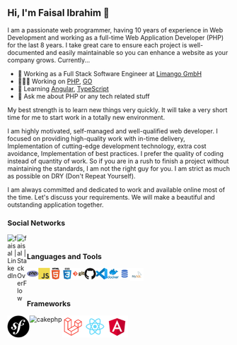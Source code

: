 ## Hi, I'm Faisal Ibrahim 👋

I am a passionate web programmer, having 10 years of experience in Web Development and working as a full-time Web Application Developer (PHP) for the last 8 years. I take great care to ensure each project is well-documented and easily maintainable so you can enhance a website as your company grows. Currently...

- 💼 Working as a Full Stack Software Engineer at [Limango GmbH](https://www.limango.de/)
- 👨🏻‍💻 Working on [PHP](https://www.php.net/), [GO](https://go.dev/)
- 🌱 Learning [Angular](https://angular.io/), [TypeScript](https://www.typescriptlang.org/)
- 💬 Ask me about PHP or any tech related stuff

My best strength is to learn new things very quickly. It will take a very short time for me to start work in a totally new environment.

I am highly motivated, self-managed and well-qualified web developer. I focused on providing high-quality work with in-time delivery, Implementation of cutting-edge development technology, extra cost avoidance, Implementation of best practices. I prefer the quality of coding instead of quantity of work. So if you are in a rush to finish a project without maintaining the standards, I am not the right guy for you. I am strict as much as possible on DRY (Don't Repeat Yourself).

I am always committed and dedicated to work and available online most of the time. Let's discuss your requirements. We will make a beautiful and outstanding application together. 

### Social Networks
[<img align="left" alt="faisal | LinkedIn" width="22px" src="https://cdn.jsdelivr.net/npm/simple-icons@v3/icons/linkedin.svg" />][linkedin]
[<img align="left" alt="faisal | StackOverFlow" width="22px" src="https://cdn.sstatic.net/Sites/stackoverflow/company/Img/logos/so/so-icon.svg" />][stackoverflow]

<p>&nbsp;</p>

### Languages and Tools
<img align="left" alt="PHP" width="26px" src="https://raw.githubusercontent.com/github/explore/80688e429a7d4ef2fca1e82350fe8e3517d3494d/topics/php/php.png" />
<img align="left" alt="JavaScript" width="26px" src="https://raw.githubusercontent.com/github/explore/80688e429a7d4ef2fca1e82350fe8e3517d3494d/topics/javascript/javascript.png" />
<img align="left" alt="HTML5" width="26px" src="https://raw.githubusercontent.com/github/explore/80688e429a7d4ef2fca1e82350fe8e3517d3494d/topics/html/html.png" />
<img align="left" alt="CSS3" width="26px" src="https://raw.githubusercontent.com/github/explore/80688e429a7d4ef2fca1e82350fe8e3517d3494d/topics/css/css.png" />
<img align="left" alt="Git" width="26px" src="https://raw.githubusercontent.com/github/explore/80688e429a7d4ef2fca1e82350fe8e3517d3494d/topics/git/git.png" />
<img align="left" alt="GitHub" width="26px" src="https://raw.githubusercontent.com/github/explore/78df643247d429f6cc873026c0622819ad797942/topics/github/github.png" />
<img align="left" alt="Visual Studio Code" width="26px" src="https://raw.githubusercontent.com/github/explore/80688e429a7d4ef2fca1e82350fe8e3517d3494d/topics/visual-studio-code/visual-studio-code.png" />
<img align="left" alt="Docker" width="26px" src="https://raw.githubusercontent.com/github/explore/80688e429a7d4ef2fca1e82350fe8e3517d3494d/topics/docker/docker.png" />
<img align="left" alt="SQL" width="26px" src="https://raw.githubusercontent.com/github/explore/80688e429a7d4ef2fca1e82350fe8e3517d3494d/topics/sql/sql.png" />
<img align="left" alt="MySQL" width="30px" src="https://raw.githubusercontent.com/github/explore/80688e429a7d4ef2fca1e82350fe8e3517d3494d/topics/mysql/mysql.png" />

<p>&nbsp;</p>
<p>&nbsp;</p>

### Frameworks
<img align="left" alt="symfony" height="50" src="https://raw.githubusercontent.com/github/explore/80688e429a7d4ef2fca1e82350fe8e3517d3494d/topics/symfony/symfony.png" />
<img align="left" alt="cakephp" height="50" src="https://cakephp.org/img/trademarks/flag-2.jpg" />
<img align="left" alt="cakephp" height="50" src="https://raw.githubusercontent.com/github/explore/80688e429a7d4ef2fca1e82350fe8e3517d3494d/topics/laravel/laravel.png" />
<img align="left" alt="react" height="50" src="https://raw.githubusercontent.com/github/explore/80688e429a7d4ef2fca1e82350fe8e3517d3494d/topics/react/react.png" />
<img align="left" alt="angular" height="50" src="https://raw.githubusercontent.com/github/explore/80688e429a7d4ef2fca1e82350fe8e3517d3494d/topics/angular/angular.png" />

<p>&nbsp;</p>
<p>&nbsp;</p>

[linkedin]: https://www.linkedin.com/in/engr-faisal-ibrahim/
[stackoverflow]: https://stackoverflow.com/users/3185734/faisal
